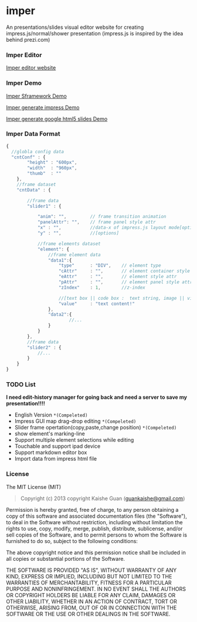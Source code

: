 imper
=====

An presentations/slides visual editor website for creating impress.js/normal/shower presentation
(impress.js is inspired by the idea behind prezi.com)

### Imper Editor

[Imper editor website](http://switer.github.io/imper/)

### Imper Demo


[Imper Sframework Demo](http://switer.github.io/live/sframework.html) 

[Imper generate impress Demo](http://switer.github.io/live/imper.html#/step-1) 

[Imper generate google html5 slides Demo](http://switer.github.io/live/html5slides.html)

### Imper Data Format
```javascript
{
  //globla config data
  "cntConf" : {
  		"height" : "600px",
		"width"  : "960px",
		"thumb"  : ""
	},
	//frame dataset
	"cntData" : {

		//frame data
		"slider1" : {

			"anim": "", 		// frame transition animation
			"panelAttr": "", 	// frame panel style attr
			"x" : "", 			//data-x of impress.js layout mode[options]
			"y" : "", 			//[options]

			//frame elements dataset
			"element": {
				//frame element data
				"data1":{
					"type"		: "DIV", 	// element type
					"cAttr"		: "", 		// element container style attr 
					"eAttr"		: "", 		// element style attr
					"pAttr"   	: "", 		// element panel style attr
					"zIndex"	: 1, 		//z-index

					//[text box || code box :  text string, image || video : data url] 
					"value"		: "text content!" 
				},
				"data2":{
				        //...
				}
			}
		},
		//frame data
		"slider2" : {
			//...
		}
	}
}
```

### TODO List

__I need edit-history manager for going back and need a server to save my presentation!!!!__

*  English Version `*(Compeleted)`
*  Impress GUI map drag-drop editing `*(Compeleted)`
*  Slider frame opertation(copy,paste,change position) `*(Compeleted)`
*  show element's marking-line
*  Support multiple element selections while editing
*  Touchable and support ipad device
*  Support markdown editor box
*  Import data from impress html file

### License

The MIT License (MIT)

> Copyright (c) 2013 copyright Kaishe Guan (guankaishe@gmail.com)

Permission is hereby granted, free of charge, to any person obtaining a copy
of this software and associated documentation files (the "Software"), to deal
in the Software without restriction, including without limitation the rights
to use, copy, modify, merge, publish, distribute, sublicense, and/or sell
copies of the Software, and to permit persons to whom the Software is
furnished to do so, subject to the following conditions:

The above copyright notice and this permission notice shall be included in
all copies or substantial portions of the Software.

THE SOFTWARE IS PROVIDED "AS IS", WITHOUT WARRANTY OF ANY KIND, EXPRESS OR
IMPLIED, INCLUDING BUT NOT LIMITED TO THE WARRANTIES OF MERCHANTABILITY,
FITNESS FOR A PARTICULAR PURPOSE AND NONINFRINGEMENT. IN NO EVENT SHALL THE
AUTHORS OR COPYRIGHT HOLDERS BE LIABLE FOR ANY CLAIM, DAMAGES OR OTHER
LIABILITY, WHETHER IN AN ACTION OF CONTRACT, TORT OR OTHERWISE, ARISING FROM,
OUT OF OR IN CONNECTION WITH THE SOFTWARE OR THE USE OR OTHER DEALINGS IN
THE SOFTWARE.
